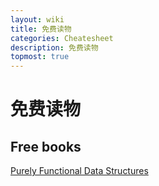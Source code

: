 ```yaml
---
layout: wiki
title: 免费读物
categories: Cheatesheet
description: 免费读物
topmost: true
---
```


# 免费读物

## Free books

[Purely Functional Data Structures](https://www.cs.cmu.edu/~rwh/theses/okasaki.pdf)
